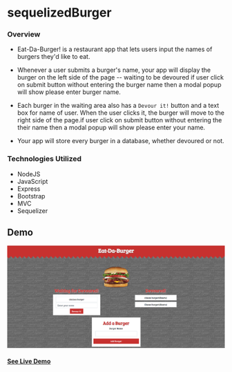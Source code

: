 # sequelizedBurger

### Overview

* Eat-Da-Burger! is a restaurant app that lets users input the names of burgers they'd like to eat.

* Whenever a user submits a burger's name, your app will display the burger on the left side of the page -- waiting to be devoured if user click on submit button without entering the burger name then a modal popup will show please enter burger name.

* Each burger in the waiting area also has a `Devour it!` button and a text box for name of user. When the user clicks it, the burger will move to the right side of the page.if user click on submit button without entering the their name then a modal popup will show please enter your name.

* Your app will store every burger in a database, whether devoured or not.

### Technologies Utilized

* NodeJS
* JavaScript
* Express
* Bootstrap
* MVC
* Sequelizer

## Demo
![Eat-Da-Burger!](public/images/sequal-burger.png)

#### [See Live Demo](https://immense-springs-37360.herokuapp.com)
